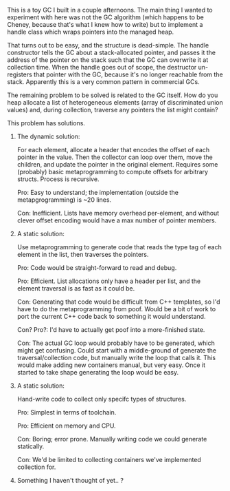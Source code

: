 This is a toy GC I built in a couple afternoons.  The main thing I wanted to
experiment with here was not the GC algorithm (which happens to be Cheney,
because that's what I knew how to write) but to implement a handle class which
wraps pointers into the managed heap.

That turns out to be easy, and the structure is dead-simple.  The handle
constructor tells the GC about a stack-allocated pointer, and passes it the
address of the pointer on the stack such that the GC can overwrite it at
collection time.  When the handle goes out of scope, the destructor
un-registers that pointer with the GC, because it's no longer reachable from
the stack.  Apparently this is a very common pattern in commercial GCs.

The remaining problem to be solved is related to the GC itself.  How do you
heap allocate a list of heterogeneous elements (array of discriminated union
values) and, during collection, traverse any pointers the list might contain?


This problem has solutions.


1) The dynamic solution:

   For each element, allocate a header that encodes the offset of each pointer
   in the value.  Then the collector can loop over them, move the children, and
   update the pointer in the original element.  Requires some (probably) basic
   metaprogramming to compute offsets for arbitrary structs.  Process is recursive.

   Pro: Easy to understand; the implementation (outside the metapgrogramming) is ~20 lines.

   Con: Inefficient. Lists have memory overhead per-element, and without
        clever offset encoding would have a max number of pointer members.


2) A static solution:

   Use metaprogramming to generate code that reads the type tag of each element
   in the list, then traverses the pointers.

   Pro: Code would be straight-forward to read and debug.

   Pro: Efficient. List allocations only have a header per list, and the
        element traversal is as fast as it could be.

   Con: Generating that code would be difficult from C++ templates, so I'd
        have to do the metaprogramming from poof.  Would be a bit of work to
        port the current C++ code back to something it would understand.

   Con? Pro?: I'd have to actually get poof into a more-finished state.

   Con: The actual GC loop would probably have to be generated, which might get
        confusing.  Could start with a middle-ground of generate the
        traversal/collection code, but manually write the loop that calls it.
        This would make adding new containers manual, but very easy.  Once it
        started to take shape generating the loop would be easy.


3) A static solution:

   Hand-write code to collect only specifc types of structures.

   Pro: Simplest in terms of toolchain.

   Pro: Efficient on memory and CPU.

   Con: Boring; error prone. Manually writing code we could generate statically.

   Con: We'd be limited to collecting containers we've implemented collection for.


4) Something I haven't thought of yet.. ?
